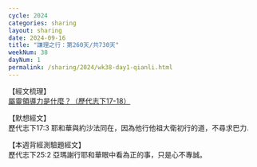 ```yaml
---
cycle: 2024
categories: sharing
layout: sharing
date: 2024-09-16
title: "謙理之行：第260天/共730天"
weekNum: 38
dayNum: 1
permalink: /sharing/2024/wk38-day1-qianli.html
---
```


【經文梳理】  
<a href="https://youtu.be/hmdT-A1qI10" target="_blank">屬靈領導力是什麼？（歷代志下17-18）</a>

【默想經文】  
歷代志下17:3 耶和華與約沙法同在，因為他行他祖大衛初行的道，不尋求巴力.

【本週背經測驗題經文】  
歷代志下25:2 亞瑪謝行耶和華眼中看為正的事，只是心不專誠。

